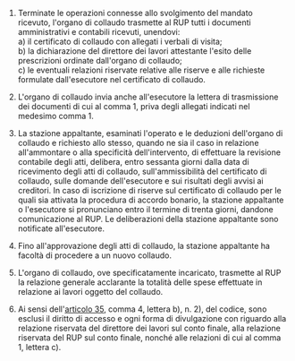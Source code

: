 1. Terminate le operazioni connesse allo svolgimento del mandato ricevuto, l'organo di collaudo trasmette al RUP tutti i documenti amministrativi e contabili ricevuti, unendovi:<br>a) il certificato di collaudo con allegati i verbali di visita;<br>b) la dichiarazione del direttore dei lavori attestante l'esito delle prescrizioni ordinate dall'organo di collaudo;<br>c) le eventuali relazioni riservate relative alle riserve e alle richieste formulate dall'esecutore nel certificato di collaudo.

2. L'organo di collaudo invia anche all'esecutore la lettera di trasmissione dei documenti di cui al comma 1, priva degli allegati indicati nel medesimo comma 1.

3. La stazione appaltante, esaminati l'operato e le deduzioni dell'organo di collaudo e richiesto allo stesso, quando ne sia il caso in relazione all'ammontare o alla specificità dell'intervento, di effettuare la revisione contabile degli atti, delibera, entro sessanta giorni dalla data di ricevimento degli atti di collaudo, sull'ammissibilità del certificato di collaudo, sulle domande dell'esecutore e sui risultati degli avvisi ai creditori. In caso di iscrizione di riserve sul certificato di collaudo per le quali sia attivata la procedura di accordo bonario, la stazione appaltante o l'esecutore si pronunciano entro il termine di trenta giorni, dandone comunicazione al RUP. Le deliberazioni della stazione appaltante sono notificate all'esecutore.

4. Fino all'approvazione degli atti di collaudo, la stazione appaltante ha facoltà di procedere a un nuovo collaudo.

5. L'organo di collaudo, ove specificatamente incaricato, trasmette al RUP la relazione generale acclarante la totalità delle spese effettuate in relazione ai lavori oggetto del collaudo.

6. Ai sensi dell'[articolo 35](/index.html?article=articolo-35&version=2), comma 4, lettera b), n. 2), del codice, sono esclusi il diritto di accesso e ogni forma di divulgazione con riguardo alla relazione riservata del direttore dei lavori sul conto finale, alla relazione riservata del RUP sul conto finale, nonché alle relazioni di cui al comma 1, lettera c).